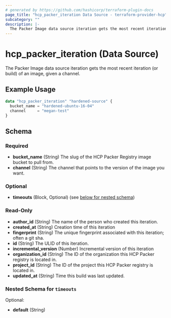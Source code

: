 ```yaml
---
# generated by https://github.com/hashicorp/terraform-plugin-docs
page_title: "hcp_packer_iteration Data Source - terraform-provider-hcp"
subcategory: ""
description: |-
  The Packer Image data source iteration gets the most recent iteration (or build) of an image, given a channel.
---
```


# hcp_packer_iteration (Data Source)

The Packer Image data source iteration gets the most recent iteration (or build) of an image, given a channel.

## Example Usage

```terraform
data "hcp_packer_iteration" "hardened-source" {
  bucket_name = "hardened-ubuntu-16-04"
  channel     = "megan-test"
}
```

<!-- schema generated by tfplugindocs -->
## Schema

### Required

- **bucket_name** (String) The slug of the HCP Packer Registry image bucket to pull from.
- **channel** (String) The channel that points to the version of the image you want.

### Optional

- **timeouts** (Block, Optional) (see [below for nested schema](#nestedblock--timeouts))

### Read-Only

- **author_id** (String) The name of the person who created this iteration.
- **created_at** (String) Creation time of this iteration
- **fingerprint** (String) The unique fingerprint associated with this iteration; often a git sha.
- **id** (String) The ULID of this iteration.
- **incremental_version** (Number) Incremental version of this iteration
- **organization_id** (String) The ID of the organization this HCP Packer registry is located in.
- **project_id** (String) The ID of the project this HCP Packer registry is located in.
- **updated_at** (String) Time this build was last updated.

<a id="nestedblock--timeouts"></a>
### Nested Schema for `timeouts`

Optional:

- **default** (String)


